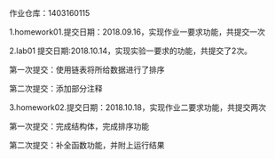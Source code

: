 作业仓库：1403160115

1.homework01.提交日期：2018.09.16，实现作业一要求功能，共提交一次

2.lab01
提交日期:2018.10.14，实现实验一要求的功能，共提交了2次。

第一次提交：使用链表将所给数据进行了排序

第二次提交：添加部分注释


3.homework02.提交日期：2018.10.18，实现作业二要求功能，共提交两次

第一次提交：完成结构体，完成排序功能

第二次提交：补全函数功能，并附上运行结果
